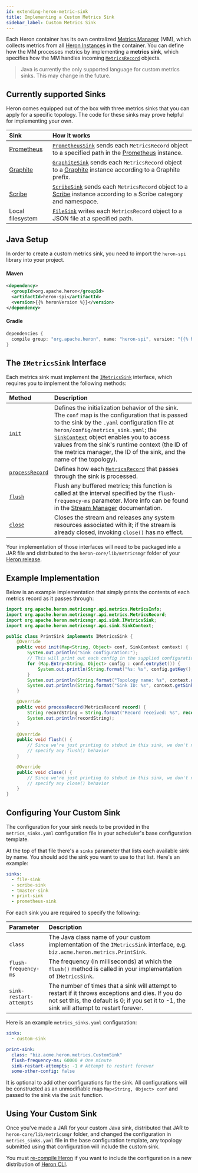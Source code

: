 ```yaml
---
id: extending-heron-metric-sink
title: Implementing a Custom Metrics Sink
sidebar_label: Custom Metrics Sink
---
```

<!--
    Licensed to the Apache Software Foundation (ASF) under one
    or more contributor license agreements.  See the NOTICE file
    distributed with this work for additional information
    regarding copyright ownership.  The ASF licenses this file
    to you under the Apache License, Version 2.0 (the
    "License"); you may not use this file except in compliance
    with the License.  You may obtain a copy of the License at
      http://www.apache.org/licenses/LICENSE-2.0
    Unless required by applicable law or agreed to in writing,
    software distributed under the License is distributed on an
    "AS IS" BASIS, WITHOUT WARRANTIES OR CONDITIONS OF ANY
    KIND, either express or implied.  See the License for the
    specific language governing permissions and limitations
    under the License.
-->

Each Heron container has its own centralized [Metrics
Manager](heron-architecture#metrics-manager) (MM), which collects
metrics from all [Heron Instances](heron-architecture#heron-instance) in
the container. You can define how the MM processes metrics by implementing a
**metrics sink**, which specifies how the MM handles incoming
[`MetricsRecord`](/api/org/apache/heron/spi/metricsmgr/metrics/MetricsRecord.html)
objects.

> Java is currently the only supported language for custom metrics sinks. This may change in the future.

## Currently supported Sinks

Heron comes equipped out of the box with three metrics sinks that you can apply
for a specific topology. The code for these sinks may prove helpful for
implementing your own.

Sink | How it works
:----|:------------
[Prometheus](observability-prometheus) | [`PrometheusSink`](/api/org/apache/heron/metricsmgr/sink/PrometheusSink.html) sends each `MetricsRecord` object to a specified path in the [Prometheus](https://prometheus.io) instance.
[Graphite](observability-graphite) | [`GraphiteSink`](/api/org/apache/heron/metricsmgr/sink/GraphiteSink.html) sends each `MetricsRecord` object to a [Graphite](http://graphite.wikidot.com/) instance according to a Graphite prefix.
[Scribe](observability-scribe) | [`ScribeSink`](/api/org/apache/heron/metricsmgr/sink/ScribeSink.html) sends each `MetricsRecord` object to a [Scribe](https://github.com/facebookarchive/scribe) instance according to a Scribe category and namespace.
Local filesystem | [`FileSink`](/api/org/apache/heron/metricsmgr/sink/FileSink.html) writes each `MetricsRecord` object to a JSON file at a specified path.

## Java Setup

In order to create a custom metrics sink, you need to import the `heron-spi`
library into your project.

#### Maven

```xml
<dependency>
  <groupId>org.apache.heron</groupId>
  <artifactId>heron-spi</artifactId>
  <version>{{% heronVersion %}}</version>
</dependency>
```

#### Gradle

```groovy
dependencies {
  compile group: "org.apache.heron", name: "heron-spi", version: "{{% heronVersion %}}"
}
```

## The `IMetricsSink` Interface

Each metrics sink must implement the
[`IMetricsSink`](/api/org/apache/heron/spi/metricsmgr/sink/IMetricsSink.html)
interface, which requires you to implement the following methods:

Method | Description
:------|:-----------
[`init`](/api/org/apache/heron/spi/metricsmgr/sink/IMetricsSink.html#init-java.util.Map-org.apache.heron.spi.metricsmgr.sink.SinkContext-) | Defines the initialization behavior of the sink. The `conf` map is the configuration that is passed to the sink by the `.yaml` configuration file at `heron/config/metrics_sink.yaml`; the [`SinkContext`](/api/org/apache/heron/spi/metricsmgr/sink/SinkContext.html) object enables you to access values from the sink's runtime context (the ID of the metrics manager, the ID of the sink, and the name of the topology).
[`processRecord`](/api/org/apache/heron/spi/metricsmgr/sink/IMetricsSink.html#processRecord-org.apache.heron.spi.metricsmgr.metrics.MetricsRecord-) | Defines how each [`MetricsRecord`](/api/org/apache/heron/spi/metricsmgr/metrics/MetricsRecord.html) that passes through the sink is processed.
[`flush`](/api/org/apache/heron/spi/metricsmgr/sink/IMetricsSink.html#flush--) | Flush any buffered metrics; this function is called at the interval specified by the `flush-frequency-ms` parameter. More info can be found in the [Stream Manager](../../concepts/architecture#stream-manager) documentation.
[`close`](/api/org/apache/heron/spi/metricsmgr/sink/IMetricsSink.html#close--) | Closes the stream and releases any system resources associated with it; if the stream is already closed, invoking `close()` has no effect.

Your implementation of those interfaces will need to be packaged into a JAR file
and distributed to the `heron-core/lib/metricsmgr` folder of your [Heron
release](compiling-overview).

## Example Implementation

Below is an example implementation that simply prints the contents of each
metrics record as it passes through:

```java
import org.apache.heron.metricsmgr.api.metrics.MetricsInfo;
import org.apache.heron.metricsmgr.api.metrics.MetricsRecord;
import org.apache.heron.metricsmgr.api.sink.IMetricsSink;
import org.apache.heron.metricsmgr.api.sink.SinkContext;

public class PrintSink implements IMetricsSink {
    @Override
    public void init(Map<String, Object> conf, SinkContext context) {
        System.out.println("Sink configuration:");
        // This will print out each config in the supplied configuration
        for (Map.Entry<String, Object> config : conf.entrySet()) {
            System.out.println(String.format("%s: %s", config.getKey(), config.getValue());
        }
        System.out.println(String.format("Topology name: %s", context.getTopologyName());
        System.out.println(String.format("Sink ID: %s", context.getSinkId()));
    }

    @Override
    public void processRecord(MetricsRecord record) {
        String recordString = String.format("Record received: %s", record.toString());
        System.out.println(recordString);
    }

    @Override
    public void flush() {
        // Since we're just printing to stdout in this sink, we don't need to
        // specify any flush() behavior
    }

    @Override
    public void close() {
        // Since we're just printing to stdout in this sink, we don't need to
        // specify any close() behavior
    }
}
```

## Configuring Your Custom Sink

The configuration for your sink needs to be provided in the
`metrics_sinks.yaml` configuration file in your scheduler's base configuration template.

At the top of that file there's a `sinks` parameter that lists each available
sink by name. You should add the sink you want to use to that list. Here's an example:

```yaml
sinks:
  - file-sink
  - scribe-sink
  - tmaster-sink
  - print-sink
  - prometheus-sink
```

For each sink you are required to specify the following:

Parameter | Description
:---------|:-----------
`class` | The Java class name of your custom implementation of the `IMetricsSink` interface, e.g. `biz.acme.heron.metrics.PrintSink`.
`flush-frequency-ms` | The frequency (in milliseconds) at which the `flush()` method is called in your implementation of `IMetricsSink`.
`sink-restart-attempts` | The number of times that a sink will attempt to restart if it throws exceptions and dies. If you do not set this, the default is 0; if you set it to -1, the sink will attempt to restart forever.

Here is an example `metrics_sinks.yaml` configuration:

```yaml
sinks:
  - custom-sink

print-sink:
  class: "biz.acme.heron.metrics.CustomSink"
  flush-frequency-ms: 60000 # One minute
  sink-restart-attempts: -1 # Attempt to restart forever
  some-other-config: false
```

It is optional to add other configurations for the sink. All configurations will be constructed
as an unmodifiable map `Map<String, Object> conf` and passed to the sink via the `init` function.

## Using Your Custom Sink

Once you've made a JAR for your custom Java sink, distributed that JAR to
`heron-core/lib/metricsmgr` folder, and changed the configuration in
`metrics_sinks.yaml` file in the base configuration template, any topology submitted using that configuration will include the custom sink.

You must [re-compile
Heron](compiling-overview) if you want to include the configuration in a new distribution of [Heron CLI](user-manuals-heron-cli).

